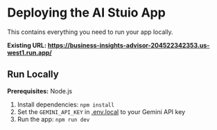 # Deploying the AI Stuio App

This contains everything you need to run your app locally.

**Existing URL: https://business-insights-advisor-204522342353.us-west1.run.app/**

## Run Locally

**Prerequisites:**  Node.js


1. Install dependencies:
   `npm install`
2. Set the `GEMINI_API_KEY` in [.env.local](.env.local) to your Gemini API key
3. Run the app:
   `npm run dev`
